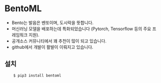 # BentoML

- Bento는 발음은 벤또이며, 도시락을 뜻합니다.
- 머신러닝 모델을 배포하는데 특화되었습니다 (Pytorch, Tensorflow 등의 주요 프레임워크 지원).
- 공개소스 커뮤니티에서 꽤 추천이 많이 되고 있습니다.
- github에서 개발이 활발이 이뤄지고 있습니다.

## 설치

```bash
    $ pip3 install bentoml
```

